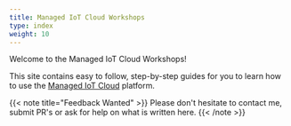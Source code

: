 ```yaml
---
title: Managed IoT Cloud Workshops
type: index
weight: 10
---
```


Welcome to the Managed IoT Cloud Workshops!

This site contains easy to follow, step-by-step guides for you to learn how to use the [Managed IoT Cloud](https://www.telenorconnexion.com/managed-iot-cloud/) platform.

{{< note title="Feedback Wanted" >}}
Please don't hesitate to contact me, submit PR's or ask for help on what is written here.
{{< /note >}}
